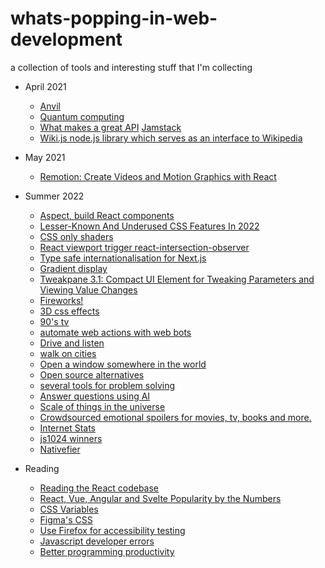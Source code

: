 # whats-popping-in-web-development

a collection of tools and interesting stuff that I'm collecting

- April 2021

  - [Anvil](https://anvil.works/)
  - [Quantum computing](https://stackoverflow.blog/2021/02/23/quantum-computing-qiskit-quibit-circuit-interference-ibm/)
  - [What makes a great API](https://stackoverflow.blog/2021/02/16/podcast-313-what-makes-for-a-great-api/) [Jamstack](https://jamstack.org/)
  - [Wiki.js node.js library which serves as an interface to Wikipedia](https://github.com/dijs/wiki)

- May 2021
  - [Remotion: Create Videos and Motion Graphics with React](https://javascriptweekly.com/link/103112/2266cf1114)


- Summer 2022
  - [Aspect, build React components](https://aspect.app/project/-N88U-jmQ1F5LkuEZjEe)
  - [Lesser-Known And Underused CSS Features In 2022](https://www.smashingmagazine.com/2022/05/lesser-known-underused-css-features-2022/)
  - [CSS only shaders](https://robbowen.digital/wrote-about/css-blend-mode-shaders/)
  - [React viewport trigger react-intersection-observer](https://github.com/thebuilder/react-intersection-observer)
  - [Type safe internationalisation for Next.js](https://github.com/QuiiBz/next-international)
  - [Gradient display](https://www.gradientos.app/)
  - [Tweakpane 3.1: Compact UI Element for Tweaking Parameters and Viewing Value Changes](https://cocopon.github.io/tweakpane/)
  - [Fireworks!](https://fireworks.js.org/)
  - [3D css effects](https://atroposjs.com/)
  - [90's tv](https://my90stv.com/#uZeR--vr_sc)
  - [automate web actions with web bots](https://axiom.ai/)
  - [Drive and listen](https://drivenlisten.com/#)
  - [walk on cities](https://citywalks.live/)
  - [Open a window somewhere in the world](https://www.window-swap.com/Window)
  - [Open source alternatives](https://www.opensourcealternative.to/)
  - [several tools for problem solving](https://tinywow.com/)
  - [Answer questions using AI](https://www.wolframalpha.com/)
  - [Scale of things in the universe](https://www.htwins.net/scale2/)
  - [Crowdsourced emotional spoilers for movies, tv, books and more.](https://www.doesthedogdie.com/)
  - [Internet Stats](https://www.internetlivestats.com/)
  - [js1024 winners](https://js1024.fun/results/2022)
  - [Nativefier](https://github.com/nativefier/nativefier)
  
- Reading
  - [Reading the React codebase](https://alexkondov.com/readint-source-code-react/)
  - [React, Vue, Angular and Svelte Popularity by the Numbers](https://gist.github.com/tkrotoff/b1caa4c3a185629299ec234d2314e190)
  - [CSS Variables](https://www.youtube.com/watch?v=ZuZizqDF4q8)
  - [Figma's CSS](https://ishadeed.com/article/figma-css/)
  - [Use Firefox for accessibility testing](https://www.a11yproject.com/posts/using-firefox-for-accessibility-testing/)
  - [Javascript developer errors](https://www.toptal.com/javascript/10-most-common-javascript-mistakes)
  - [Better programming productivity](https://dev.to/chainguns/better-programming-productivity-techniques-and-attitude-19n)
